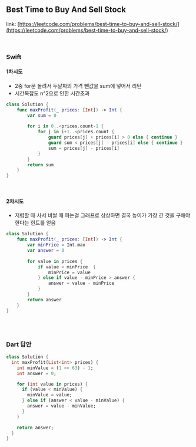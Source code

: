 ## Best Time to Buy And Sell Stock
link: [https://leetcode.com/problems/best-time-to-buy-and-sell-stock/](https://leetcode.com/problems/best-time-to-buy-and-sell-stock/)

<br/>


### Swift

#### 1차시도
- 2중 for문 돌려서 두날짜의 가격 뺀값을 sum에 넣어서 리턴
- 시간복잡도 n^2으로 인한 시간초과
  
```swift
class Solution {
    func maxProfit(_ prices: [Int]) -> Int {
        var sum = 0
        
        for i in 0..<prices.count-1 {
            for j in i+1..<prices.count {
                guard prices[j] + prices[i] > 0 else { continue }
                guard sum < prices[j] - prices[i] else { continue }
                sum = prices[j] - prices[i]
            }
        }
        return sum
    }
}
```

<br/>

#### 2차시도
- 저렴할 때 사서 비쌀 때 파는걸 그래프로 상상하면 결국 높이가 가장 긴 것을 구해야한다는 힌트를 얻음

```swift
class Solution {
    func maxProfit(_ prices: [Int]) -> Int {
        var minPrice = Int.max
        var answer = 0
        
        for value in prices {
            if value < minPrice  {
                minPrice = value
            } else if value - minPrice > answer {
                answer = value - minPrice
            }
        }
        return answer
    }
}
```
  


<br/>

#

### Dart 답안

```dart
class Solution {
  int maxProfit(List<int> prices) {
    int minValue = (1 << 63) - 1;
    int answer = 0;

    for (int value in prices) {
      if (value < minValue) {
        minValue = value;
      } else if (answer < value - minValue) {
        answer = value - minValue;
      }
    }

    return answer;
  }
}
```
